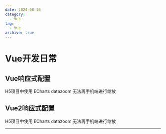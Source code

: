 ```yaml
---
date: 2024-08-16
category:
  - Vue
tag:
  - Vue
archive: true
---
```


# Vue开发日常

## Vue响应式配置

H5项目中使用 ECharts datazoom 无法再手机端进行缩放

## Vue2响应式配置

H5项目中使用 ECharts datazoom 无法再手机端进行缩放

---
